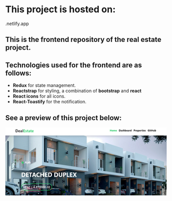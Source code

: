 # This project is hosted on:
.netlify.app

## This is the frontend repository of the real estate project.

## Technologies used for the frontend are as follows:

- **Redux** for state management.
- **Reactstrap** for styling, a combination of **bootstrap** and **react**
- **React icons** for all icons.
- **React-Toastify** for the notification.

## See a preview of this project below:
![preview](https://raw.githubusercontent.com/AdetolaAremu/RealEstateFrontend/master/src/components/Images/homepreview.PNG)

